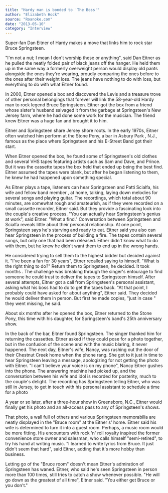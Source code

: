 ```yaml
---
title: "Hardy man is bonded to 'The Boss'"
author: "Elizabeth Hock"
source: "Roanoke.com"
date: "2013-05-10"
category: "Interview"
---
```


Super-fan Dan Eitner of Hardy makes a move that links him to rock star Bruce Springsteen.

"I'm not a nut; I mean I don't worship these or anything", said Dan Eitner as he pulled the neatly folded pair of black jeans off the hanger. He held them up in the same way a formerly overweight person would display old pants alongside the ones they're wearing, proudly comparing the ones before to the ones after their weight loss. The jeans have nothing to do with loss, but everything to do with what Eitner found.

In 2000, Eitner opened a box and discovered the Levis and a treasure trove of other personal belongings that forever will link the 58-year-old Hardy man to rock legend Bruce Springsteen. Eitner got the box from a friend whose sister's husband salvaged it from the garbage at Springsteen's New Jersey farm, where he had done some work for the musician. The friend knew Eitner was a huge fan and brought it to him.

Eitner and Springsteen share Jersey shore roots. In the early 1970s, Eitner often watched him perform at the Stone Pony, a bar in Asbury Park , N.J., famous as the place where Springsteen and his E-Street Band got their start.

When Eitner opened the box, he found some of Springsteen's old clothes and several VHS tapes featuring artists such as Sam and Dave, and Prince. But it was the cassette tapes the box held that ended up being the best find. Eitner assumed the tapes were blank, but after he began listening to them, he knew he had happened upon something special.

As Eitner plays a tape, listeners can hear Springsteen and Patti Scialfa, his wife and fellow band member , at home, talking, laying down melodies for several songs and playing guitar. The recordings, which total about 90 minutes, are somewhat rough and amateurish, as if they were recorded on a small cassette recorder, Eitner said. But they provide a fascinating look into the couple's creative process. "You can actually hear Springsteen's genius at work", said Eitner. "What a find." Conversation between Springsteen and Scialfa reveals little about their personal relationship. At one point, Springsteen says he's starving and ready to eat. Eitner said you also can hear Springsteen in the process of building a fire. The tapes contain several songs, but only one that had been released. Eitner didn't know what to do with them, but he knew he didn't want them to end up in the wrong hands.

He considered trying to sell them to the highest bidder but decided against it. "I've been a fan for 30 years", Eitner recalled saying to himself. "What is the right thing to do?" Return them to Springsteen, he decided. It took months . The challenge was breaking through the singer's entourage to find someone he could trust to deliver the tapes to Springsteen himself. After several attempts, Eitner got a call from Springsteen's personal assistant, asking what his boss had to do to get the tapes back. "At that point, I probably could have asked for about anything", Eitner said. They decided he would deliver them in person. But first he made copies, "just in case " they went missing, he said.

About six months after he opened the box, Eitner returned to the Stone Pony, this time with his daughter, for Springsteen's band's 25th anniversary show.

In the back of the bar, Eitner found Springsteen. The singer thanked him for returning the cassettes. Eitner asked if they could pose for a photo together, but in the confusion of the scene and with the music blaring, it never happened. The next day, Eitner's wife, Nancy, was rushing out the door of their Chestnut Creek home when the phone rang. She got to it just in time to hear Springsteen leaving a message, apologizing for not getting the photo with Eitner. "I can't believe your voice is on my phone", Nancy Eitner gushes into the phone. The answering machine had picked up, and the conversation between his wife and idol is recorded for posterity, much to the couple's delight. The recording has Springsteen telling Eitner, who was still in Jersey, to get in touch with his personal assistant to schedule a time for a photo

A year or so later, after a three-hour show in Greensboro, N.C., Eitner would finally get his photo and an all-access pass to any of Springsteen's shows.

That photo, a wall full of others and various Springsteen memorabilia are neatly displayed in the "Bruce room" at the Eitner s' home. Eitner said his wife is determined to turn it into a guest room. Perhaps, a music room would be more fitting. His encounters with rock 'n' roll royalty inspired the former convenience store owner and salesman, who calls himself "semi-retired", to try his hand at writing music. "I learned to write lyrics from Bruce. It just didn't seem that hard", said Eitner, adding that it's more hobby than business.

Letting go of the "Bruce room" doesn't mean Eitner's admiration of Springsteen has waned. Eitner, who said he's seen Springsteen in person more than 100 times, still tries to catch a show whenever possible. "He will go down as the greatest of all time", Eitner said. "You either get Bruce or you don't."
